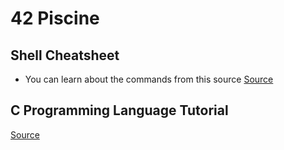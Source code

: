 # 42 Piscine 
## Shell Cheatsheet
- You can learn about the commands from this source
[Source](https://www.javatpoint.com/linux-tutorial)

## C Programming Language Tutorial
[Source](https://www.geeksforgeeks.org/c-programming-language/?ref=outind)
